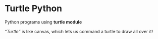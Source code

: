 # Turtle Python

Python programs using **turtle module**

*“Turtle”* is like canvas, which lets us command a turtle to draw all over it!
